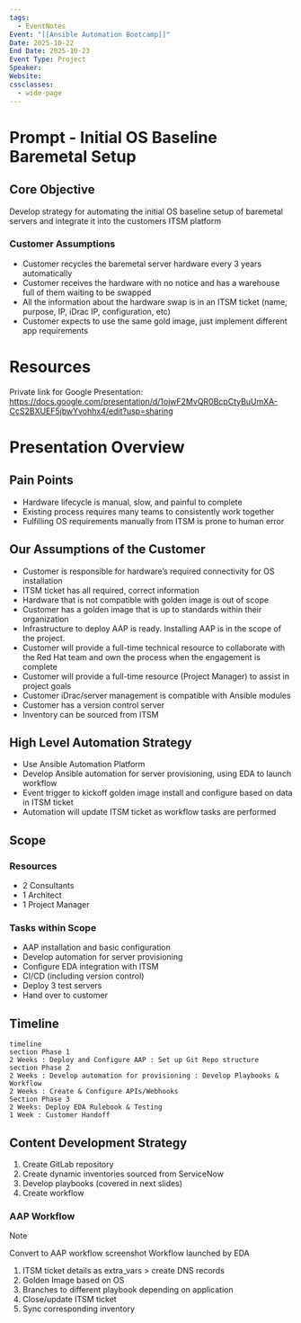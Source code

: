 ```yaml
---
tags:
  - EventNotes
Event: "[[Ansible Automation Bootcamp]]"
Date: 2025-10-22
End Date: 2025-10-23
Event Type: Project
Speaker:
Website:
cssclasses:
  - wide-page
---
```

# Prompt - Initial OS Baseline Baremetal Setup
## Core Objective
Develop strategy for automating the initial OS baseline
setup of baremetal servers and integrate it into the
customers ITSM platform
### Customer Assumptions
- Customer recycles the baremetal server
hardware every 3 years automatically
- Customer receives the hardware with no notice
and has a warehouse full of them waiting to be
swapped
- All the information about the hardware swap is in
an ITSM ticket (name, purpose, IP, iDrac IP,
configuration, etc)
- Customer expects to use the same gold image,
just implement different app requirements

# Resources
Private link for Google Presentation:
https://docs.google.com/presentation/d/1ojwF2MvQR0BcpCtyBuUmXA-CcS2BXUEF5jbwYvohhx4/edit?usp=sharing

# Presentation Overview
## Pain Points
- Hardware lifecycle is manual, slow, and painful to complete
- Existing process requires many teams to consistently work together
- Fulfilling OS requirements manually from ITSM is prone to human error

## Our Assumptions of the Customer
- Customer is responsible for hardware’s required connectivity for OS installation
- ITSM ticket has all required, correct information
- Hardware that is not compatible with golden image is out of scope
- Customer has a golden image that is up to standards within their organization
- Infrastructure to deploy AAP is ready. Installing AAP is in the scope of the project.
- Customer will provide a full-time technical resource to collaborate with the Red Hat team and own the process when the engagement is complete
- Customer will provide a full-time resource (Project Manager) to assist in project goals
- Customer iDrac/server management is compatible with Ansible modules
- Customer has a version control server
- Inventory can be sourced from ITSM

## High Level Automation Strategy
- Use Ansible Automation Platform
- Develop Ansible automation for server provisioning, using EDA to launch workflow
- Event trigger to kickoff golden image install and configure based on data in ITSM ticket 
- Automation will update ITSM ticket as workflow tasks are performed

## Scope
### Resources
- 2 Consultants
- 1 Architect
- 1 Project Manager

### Tasks within Scope
- AAP installation and basic configuration
- Develop automation for server provisioning
- Configure EDA integration with ITSM 
- CI/CD (including version control)
- Deploy 3 test servers
- Hand over to customer

## Timeline
```mermaid
timeline
section Phase 1
2 Weeks : Deploy and Configure AAP : Set up Git Repo structure
section Phase 2
2 Weeks : Develop automation for provisioning : Develop Playbooks & Workflow  
2 Weeks : Create & Configure APIs/Webhooks  
Section Phase 3
2 Weeks: Deploy EDA Rulebook & Testing
1 Week : Customer Handoff
```

## Content Development Strategy
1. Create GitLab repository
2. Create dynamic inventories sourced from ServiceNow
3. Develop playbooks (covered in next slides)
4. Create workflow

### AAP Workflow

>[!note]
>Convert to AAP workflow screenshot
>Workflow launched by EDA

1. ITSM ticket details as extra_vars > create DNS records
2. Golden Image based on OS 
3. Branches to different playbook depending on application 
4. Close/update ITSM ticket
5. Sync corresponding inventory

